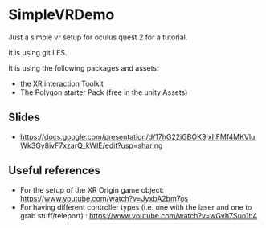 # SimpleVRDemo
Just a simple vr setup for oculus quest 2 for a tutorial.

It is using git LFS.

It is using the following packages and assets:

- the XR interaction Toolkit
- The Polygon starter Pack (free in the unity Assets)

## Slides
- https://docs.google.com/presentation/d/17hG22iGBOK9IxhFMf4MKVluWk3Gy8ivF7xzarQ_kWlE/edit?usp=sharing

## Useful references

- For the setup of the XR Origin game object: https://www.youtube.com/watch?v=JyxbA2bm7os
- For having different controller types (i.e. one with the laser and one to grab stuff/teleport) : https://www.youtube.com/watch?v=wGvh7Suo1h4